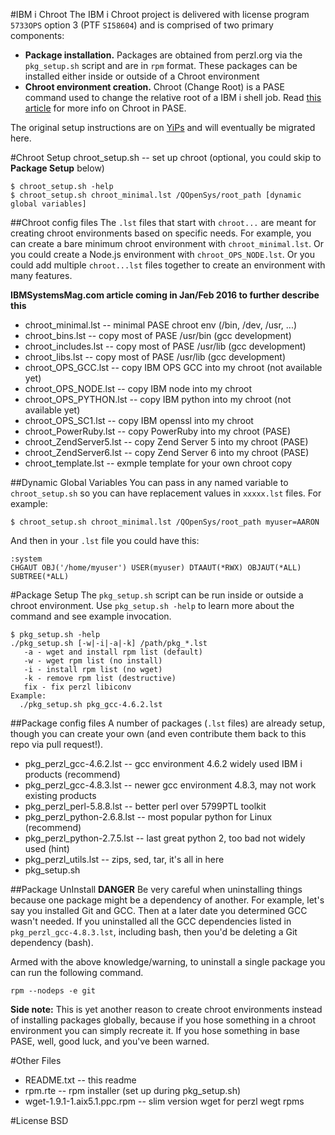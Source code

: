 #IBM i Chroot
The IBM i Chroot project is delivered with license program `5733OPS` option 3 (PTF  `SI58604`) and is comprised of two primary components:

- **Package installation.**  Packages are obtained from perzl.org via the `pkg_setup.sh` script and are in `rpm` format.  These packages can be installed either inside or outside of a Chroot environment
- **Chroot environment creation.** Chroot (Change Root) is a PASE command used to change the relative root of a IBM i shell job.  Read [this article](http://bit.ly/ibmsystemsmag-chroot) for more info on Chroot in PASE.

The original setup instructions are on [YiPs](http://yips.idevcloud.com/wiki/index.php/PASE/OpenSourceBeta) and will eventually be migrated here.

#Chroot Setup
chroot_setup.sh -- set up chroot (optional, you could skip to **Package Setup** below)
```
$ chroot_setup.sh -help
$ chroot_setup.sh chroot_minimal.lst /QOpenSys/root_path [dynamic global variables]

```
##Chroot config files
The `.lst` files that start with `chroot...` are meant for creating chroot environments based on specific needs.  For example, you can create a bare minimum chroot environment with `chroot_minimal.lst`.  Or you could create a Node.js environment with `chroot_OPS_NODE.lst`.  Or you could add multiple `chroot...lst` files together to create an environment with many features.

**IBMSystemsMag.com article coming in Jan/Feb 2016 to further describe this**

- chroot_minimal.lst         -- minimal PASE chroot env (/bin, /dev, /usr, ...)
- chroot_bins.lst            -- copy most of PASE /usr/bin (gcc development)
- chroot_includes.lst        -- copy most of PASE /usr/lib (gcc development)
- chroot_libs.lst            -- copy most of PASE /usr/lib (gcc development)
- chroot_OPS_GCC.lst         -- copy IBM OPS GCC into my chroot (not available yet)
- chroot_OPS_NODE.lst        -- copy IBM node into my chroot
- chroot_OPS_PYTHON.lst      -- copy IBM python into my chroot (not available yet)
- chroot_OPS_SC1.lst         -- copy IBM openssl into my chroot
- chroot_PowerRuby.lst       -- copy PowerRuby into my chroot (PASE)
- chroot_ZendServer5.lst     -- copy Zend Server 5 into my chroot (PASE)
- chroot_ZendServer6.lst     -- copy Zend Server 6 into my chroot (PASE)
- chroot_template.lst        -- exmple template for your own chroot copy

##Dynamic Global Variables
You can pass in any named variable to `chroot_setup.sh` so you can have replacement values in `xxxxx.lst` files.  For example:

```
$ chroot_setup.sh chroot_minimal.lst /QOpenSys/root_path myuser=AARON
```
And then in your `.lst` file you could have this:
```
:system
CHGAUT OBJ('/home/myuser') USER(myuser) DTAAUT(*RWX) OBJAUT(*ALL) SUBTREE(*ALL)
```

#Package Setup
The `pkg_setup.sh` script can be run inside or outside a chroot environment. Use `pkg_setup.sh -help` to learn more about the command and see example invocation.

```
$ pkg_setup.sh -help
./pkg_setup.sh [-w|-i|-a|-k] /path/pkg_*.lst
   -a - wget and install rpm list (default)
   -w - wget rpm list (no install)
   -i - install rpm list (no wget)
   -k - remove rpm list (destructive)
   fix - fix perzl libiconv
Example:
  ./pkg_setup.sh pkg_gcc-4.6.2.lst
```

##Package config files
A number of packages (`.lst` files) are already setup, though you can create your own (and even contribute them back to this repo via pull request!).

- pkg_perzl_gcc-4.6.2.lst    -- gcc environment 4.6.2 widely used IBM i products (recommend)
- pkg_perzl_gcc-4.8.3.lst    -- newer gcc environment 4.8.3, may not work existing products
- pkg_perzl_perl-5.8.8.lst   -- better perl over 5799PTL toolkit
- pkg_perzl_python-2.6.8.lst -- most popular python for Linux (recommend)
- pkg_perzl_python-2.7.5.lst -- last great python 2, too bad not widely used (hint)
- pkg_perzl_utils.lst        -- zips, sed, tar, it's all in here
- pkg_setup.sh

##Package UnInstall
**DANGER**  Be very careful when uninstalling things because one package might be a dependency of another.  For example, let's say you installed Git and GCC.  Then at a later date you determined GCC wasn't needed.  If you uninstalled all the GCC dependencies listed in `pkg_perzl_gcc-4.8.3.lst`, including bash, then you'd be deleting a Git dependency (bash).

Armed with the above knowledge/warning, to uninstall a single package you can run the following command.

```
rpm --nodeps -e git
```

**Side note:** This is yet another reason to create chroot environments instead of installing packages globally, because if you hose something in a chroot environment you can simply recreate it.  If you hose something in base PASE, well, good luck, and you've been warned.

#Other Files
- README.txt                  -- this readme
- rpm.rte                     -- rpm installer (set up during pkg_setup.sh)
- wget-1.9.1-1.aix5.1.ppc.rpm -- slim version wget for perzl wegt rpms 

#License
BSD